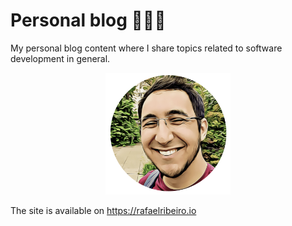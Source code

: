 # Personal blog 👨🏼‍💻

My personal blog content where I share topics related to software development in general. 

<p align="center">
  <img src="assets/public/profile.png" width="200" alt="Rafael Ribeiro">
</p>

The site is available on https://rafaelribeiro.io
